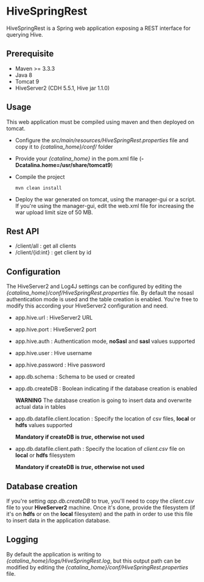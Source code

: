 # HiveSpringRest
HiveSpringRest is a Spring web application exposing a REST interface for querying Hive.

## Prerequisite
* Maven >= 3.3.3
* Java 8
* Tomcat 9
* HiveServer2 (CDH 5.5.1, Hive jar 1.1.0)

## Usage
This web application must be compiled using maven and then deployed on tomcat.
* Configure the *src/main/resources/HiveSpringRest.properties* file and copy it to *{catalina_home}/conf/* folder
* Provide your *{catalina_home}* in the pom.xml file (**<argLine>-Dcatalina.home=/usr/share/tomcat9</argLine>**)
* Compile the project

  ```
  mvn clean install
  ```
* Deploy the war generated on tomcat, using the manager-gui or a script. If you're using the manager-gui, edit the web.xml
file for increasing the war upload limit size of 50 MB.

## Rest API 
* /client/all : get all clients
* /client/{id:int} : get client by id

## Configuration
The HiveServer2 and Log4J settings can be configured by editing the *{catalina_home}/conf/HiveSpringRest.properties* 
file. By default the nosasl authentication mode is used and the table creation is enabled. 
You're free to modify this according your HiveServer2 configuration and need. 
* app.hive.url : HiveServer2 URL
* app.hive.port : HiveServer2 port
* app.hive.auth : Authentication mode, **noSasl** and **sasl** values supported
* app.hive.user : Hive username
* app.hive.password : Hive password
* app.db.schema : Schema to be used or created
* app.db.createDB : Boolean indicating if the database creation is enabled

  **WARNING** The database creation is going to insert data and overwrite actual data in tables
* app.db.datafile.client.location : Specify the location of csv files, **local** or **hdfs** values supported

  **Mandatory if createDB is *true*, otherwise not used**
* app.db.datafile.client.path : Specify the location of *client.csv* file on **local** or **hdfs** filesystem 

   **Mandatory if createDB is *true*, otherwise not used**
   
## Database creation
If you're setting *app.db.createDB* to true, you'll need to copy the *client.csv* file to your **HiveServer2** machine. 
Once it's done, provide the filesystem (if it's on **hdfs** or on the **local** filesystem) and the path 
in order to use this file to insert data in the application database. 

## Logging
By default the application is writing to *{catalina_home}/logs/HiveSpringRest.log*, but this output path can be modified 
by editing the *{catalina_home}/conf/HiveSpringRest.properties* file.